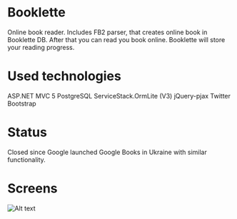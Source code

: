 Booklette
=========

Online book reader. Includes FB2 parser, that creates online book in Booklette DB. After that you can read you book online.
Booklette will store your reading progress.


Used technologies
==========

ASP.NET MVC 5
PostgreSQL
ServiceStack.OrmLite (V3)
jQuery-pjax
Twitter Bootstrap


Status
==========

Closed since Google launched Google Books in Ukraine with similar functionality.

Screens
==========

![Alt text](https://lh4.googleusercontent.com/-OSmHt6lWos40kKyTe_UBivO_O8u7IQWmg1QHPiVJckik3fDhetZg3nfpl4klKCIbhTgNVhbP14=w1342-h547 "Optional title")
